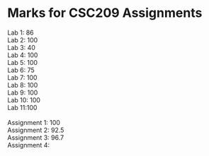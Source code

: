 # Marks for CSC209 Assignments 
Lab 1: 86\
Lab 2: 100\
Lab 3: 40\
Lab 4: 100\
Lab 5: 100\
Lab 6: 75\
Lab 7: 100\
Lab 8: 100\
Lab 9: 100\
Lab 10: 100\
Lab 11:100\
\
Assignment 1: 100\
Assignment 2: 92.5\
Assignment 3: 96.7\
Assignment 4:
